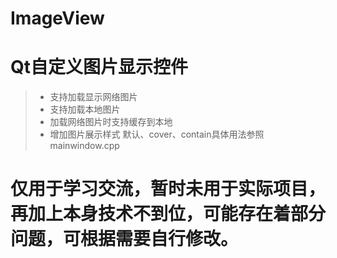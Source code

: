# ImageView
# Qt自定义图片显示控件
>* 支持加载显示网络图片
>* 支持加载本地图片
>* 加载网络图片时支持缓存到本地
>* 增加图片展示样式 默认、cover、contain具体用法参照mainwindow.cpp

# 仅用于学习交流，暂时未用于实际项目，再加上本身技术不到位，可能存在着部分问题，可根据需要自行修改。
